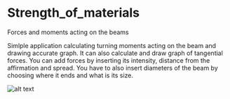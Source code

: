 # Strength_of_materials
Forces and moments acting on the beams

Simlple application calculating turning moments acting on the beam and drawing accurate graph. It can also calculate and draw graph of tangential forces. You can add forces by inserting its intensity, distance from the affirmation and spread. You have to also insert diameters of the beam by choosing where it ends and what is its size.



![alt text](https://imgur.com/dFhFwWd.jpg)
